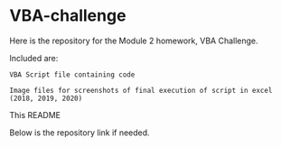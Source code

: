 # VBA-challenge

Here is the repository for the Module 2 homework, VBA Challenge.

Included are:

	VBA Script file containing code
  
	Image files for screenshots of final execution of script in excel (2018, 2019, 2020)
	
  This README
	
Below is the repository link if needed.

